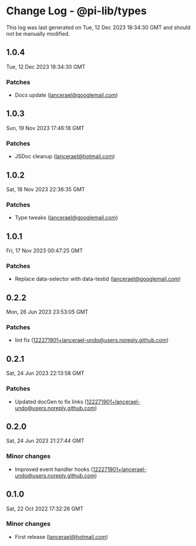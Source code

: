 # Change Log - @pi-lib/types

This log was last generated on Tue, 12 Dec 2023 18:34:30 GMT and should not be manually modified.

<!-- Start content -->

## 1.0.4

Tue, 12 Dec 2023 18:34:30 GMT

### Patches

- Docs update (lancerael@googlemail.com)

## 1.0.3

Sun, 19 Nov 2023 17:46:18 GMT

### Patches

- JSDoc cleanup (lancerael@hotmail.com)

## 1.0.2

Sat, 18 Nov 2023 22:36:35 GMT

### Patches

- Type tweaks (lancerael@googlemail.com)

## 1.0.1

Fri, 17 Nov 2023 00:47:25 GMT

### Patches

- Replace data-selector with data-testid (lancerael@googlemail.com)

## 0.2.2

Mon, 26 Jun 2023 23:53:05 GMT

### Patches

- lint fix (122271901+lancerael-undo@users.noreply.github.com)

## 0.2.1

Sat, 24 Jun 2023 22:13:58 GMT

### Patches

- Updated docGen to fix links (122271901+lancerael-undo@users.noreply.github.com)

## 0.2.0

Sat, 24 Jun 2023 21:27:44 GMT

### Minor changes

- Improved event handler hooks (122271901+lancerael-undo@users.noreply.github.com)

## 0.1.0

Sat, 22 Oct 2022 17:32:26 GMT

### Minor changes

- First release (lancerael@hotmail.com)

